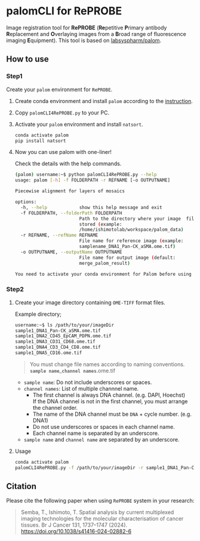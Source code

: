 # palomCLI for RePROBE

Image registration tool for **RePROBE** (**Re**petitive **P**rimary antibody **R**eplacement and **O**verlaying images from a **B**road range of fluorescence imaging **E**quipment). This tool is based on [labsyspharm/palom](https://github.com/labsyspharm/palom).

## How to use

### Step1

Create your `palom` environment for `RePROBE`.

1. Create conda environment and install `palom` according to the [instruction](https://github.com/labsyspharm/palom).

2. Copy `palomCLI4RePROBE.py` to your PC.

3. Activate your `palom` environment and install `natsort`.

    ```sh
    conda activate palom
    pip install natsort
    ```

4. Now you can use palom with one-liner!

    Check the details with the help commands.

    ```sh
    (palom) username:~$ python palomCLI4RePROBE.py --help
    usage: palom [-h] -f FOLDERPATH -r REFNAME [-o OUTPUTNAME]

    Piecewise alignment for layers of mosaics

    options:
      -h, --help            show this help message and exit
      -f FOLDERPATH, --folderPath FOLDERPATH
                            Path to the directory where your image  files are
                            stored (example:
                            /home/ishimotolab/workspace/palom_data)
      -r REFNAME, --refName REFNAME
                            File name for reference image (example:
                            samplename_DNA1_Pan-CK_aSMA.ome.tif)
      -o OUTPUTNAME, --outputName OUTPUTNAME
                            File name for output image (default:
                            merge_palom_result)

    You need to activate your conda environment for Palom before using ME
    ```

### Step2

1. Create your image directory containing `OME-TIFF` format files.

    Example directory;

    ```sh
    username:~$ ls /path/to/your/imageDir
    sample1_DNA1_Pan-CK_aSMA.ome.tif
    sample1_DNA2_CD45_EpCAM_PDPN.ome.tif
    sample1_DNA3_CD31_CD68.ome.tif
    sample1_DNA4_CD3_CD4_CD8.ome.tif
    sample1_DNA5_CD16.ome.tif
    ```

    > You must change file names according to naming conventions.  
    > **`sample name`**_**`channel names`**.ome.tif

    - `sample name`: Do not include underscores or spaces.
    - `channel names`: List of multiple channnel name.
        - The first channel is always DNA channel. (e.g. DAPI, Hoechst)  
            If the DNA channel is not in the first channel, you must arrange the channel order.
        - The name of the DNA channel must be `DNA` + cycle number. (e.g. DNA1)
        - Do not use underscores or spaces in each channel name.
        - Each channel name is separated by an underscore.
    - `sample name` and `channel name` are separated by an underscore.

2. Usage

    ```sh
    conda activate palom
    palomCLI4RePROBE.py -f /path/to/your/imageDir -r sample1_DNA1_Pan-CK_aSMA.ome.tif
    ```

## Citation

Please cite the following paper when using `RePROBE` system in your research:

> Semba, T., Ishimoto, T. Spatial analysis by current multiplexed imaging technologies for the molecular characterisation of cancer tissues. Br J Cancer 131, 1737–1747 (2024). https://doi.org/10.1038/s41416-024-02882-6
